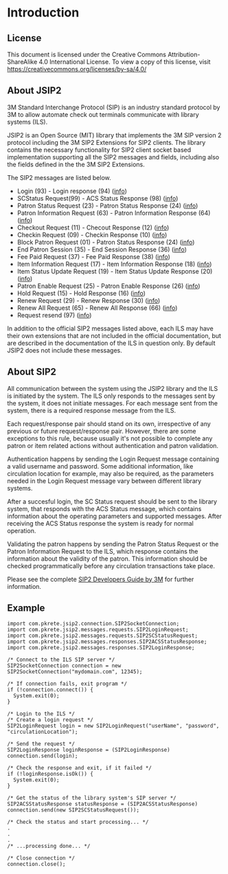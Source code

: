 # Introduction

## License

This document is licensed under the Creative Commons Attribution-ShareAlike 4.0 International License.
To view a copy of this license, visit <https://creativecommons.org/licenses/by-sa/4.0/>

## About JSIP2

3M Standard Interchange Protocol (SIP) is an industry standard protocol by 3M to allow automate check out terminals communicate with library systems (ILS).

JSIP2 is an Open Source (MIT) library that implements the 3M SIP version 2 protocol including the 3M SIP2 Extensions for SIP2 clients. The library contains the necessary functionality for SIP2 client socket based implementation supporting all the SIP2 messages and fields, including also the fields defined in the the 3M SIP2 Extensions.

The SIP2 messages are listed below.

- Login (93) - Login response (94) ([info](93_login.md))
- SCStatus Request(99) - ACS Status Response (98) ([info](99_scstatus_request.md))
- Patron Status Request (23) - Patron Status Response (24) ([info](23_patron_status_request.md))
- Patron Information Request (63) - Patron Information Response (64) ([info](63_patron_information_request.md))
- Checkout Request (11) - Checout Response (12) ([info](11_checkout_request.md))
- Checkin Request (09) - Checkin Response (10) ([info](09_checkin_request.md))
- Block Patron Request (01) - Patron Status Response (24) ([info](01_block_patron_request.md))
- End Patron Session (35) - End Session Response (36) ([info](35_end_patron_session.md))
- Fee Paid Request (37) - Fee Paid Response (38) ([info](37_fee_paid_request.md))
- Item Information Request (17) - Item Information Response (18) ([info](17_item_information_request.md))
- Item Status Update Request (19) - Item Status Update Response (20) ([info](19_item_status_update_request.md))
- Patron Enable Request (25) - Patron Enable Response (26) ([info](25_patron_enable_request.md))
- Hold Request (15) - Hold Response (16) ([info](15_hold_request.md))
- Renew Request (29) - Renew Response (30) ([info](29_renew_request.md))
- Renew All Request (65) - Renew All Response (66) ([info](65_renew_all_request.md))
- Request resend (97) ([info](97_request_resend.md))

In addition to the official SIP2 messages listed above, each ILS may have their own extensions that are not included in the official documentation, but are described in the documentation of the ILS in question only. By default JSIP2 does not include these messages.

## About SIP2

All communication between the system using the JSIP2 library and the ILS is initiated by the system. The ILS only responds to the messages sent by the system, it does not initiate messages. For each message sent from the system, there is a required response message from the ILS.

Each request/response pair should stand on its own, irrespective of any previous or future request/response pair. However, there are some exceptions to this rule, because usually it's not possible to complete any patron or item related actions without authentication and patron validation.

Authentication happens by sending the Login Request message containing a valid username and password. Some additional information, like circulation location for example, may also be required, as the parameters needed in the Login Request message vary between different library systems.

After a succesful login, the SC Status request should be sent to the library system, that responds with the ACS Status message, which contains information about the operating parameters and supported messages. After receiving the ACS Status response the system is ready for normal operation.

Validating the patron happens by sending the Patron Status Request or the Patron Information Request to the ILS, which response contains the information about the validity of the patron. This information should be checked programmatically before any circulation transactions take place.

Please see the complete [SIP2 Developers Guide by 3M](https://usermanual.wiki/Document/sip2developersguide.980251042) for further information.

## Example

```
import com.pkrete.jsip2.connection.SIP2SocketConnection;
import com.pkrete.jsip2.messages.requests.SIP2LoginRequest;
import com.pkrete.jsip2.messages.requests.SIP2SCStatusRequest;
import com.pkrete.jsip2.messages.responses.SIP2ACSStatusResponse;
import com.pkrete.jsip2.messages.responses.SIP2LoginResponse;

/* Connect to the ILS SIP server */
SIP2SocketConnection connection = new SIP2SocketConnection("mydomain.com", 12345);

/* If connection fails, exit program */
if (!connection.connect()) {
  System.exit(0);
}

/* Login to the ILS */
/* Create a login request */
SIP2LoginRequest login = new SIP2LoginRequest("userName", "password", "circulationLocation");

/* Send the request */
SIP2LoginResponse loginResponse = (SIP2LoginResponse) connection.send(login);

/* Check the response and exit, if it failed */
if (!loginResponse.isOk()) {
  System.exit(0);
}

/* Get the status of the library system's SIP server */
SIP2ACSStatusResponse statusResponse = (SIP2ACSStatusResponse) connection.send(new SIP2SCStatusRequest());

/* Check the status and start processing... */
.
.
.
/* ...processing done... */

/* Close connection */
connection.close();
```